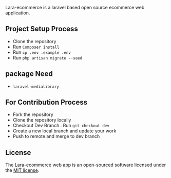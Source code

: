 
Lara-ecommerce is a laravel based open source ecommerce web application.


## Project Setup Process

- Clone the repository
- Run `Composer install`
- Run `cp .env .example .env`
- Run `php artisan migrate --seed`

## package Need
- `laravel-medialibrary`


## For Contribution Process

- Fork the repository
- Clone the repository locally
- Checkout Dev Branch . Run `git checkout dev`
- Create a new local branch and update your work
- Push to remote and merge to dev branch

## License

The Lara-ecommerce web app is an open-sourced software licensed under the [MIT license](https://opensource.org/licenses/MIT).
